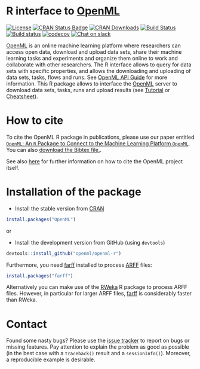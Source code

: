 # R interface to [OpenML](http://www.openml.org/) 

[![License](https://img.shields.io/badge/License-BSD%203--Clause-blue.svg)](https://opensource.org/licenses/BSD-3-Clause)
[![CRAN Status Badge](http://www.r-pkg.org/badges/version/OpenML)](http://cran.r-project.org/web/packages/OpenML)
[![CRAN Downloads](http://cranlogs.r-pkg.org/badges/OpenML)](http://cran.rstudio.com/web/packages/OpenML/index.html)
[![Build Status](https://travis-ci.org/openml/openml-r.svg?branch=master)](https://travis-ci.org/openml/openml-r)
[![Build status](https://ci.appveyor.com/api/projects/status/mevevtyr538faqdv/branch/master?svg=true)](https://ci.appveyor.com/project/jakobbossek/openml-r/branch/master)
[![codecov](https://codecov.io/gh/openml/openml-r/branch/master/graph/badge.svg)](https://codecov.io/gh/openml/openml-r)
[![Chat on slack](https://img.shields.io/badge/chat-on%20slack-yellow.svg)](https://openml.slack.com/messages/C289V36JG)

[OpenML](http://www.openml.org/frontend/page/home) is an online machine learning platform where researchers can access open data, download and upload data sets, share their machine learning tasks and experiments and organize them online to work and collaborate with other researchers. 
The R interface allows to query for data sets with specific properties, and allows the downloading and uploading of data sets, tasks, flows and runs. See [OpenML API Guide](https://www.openml.org/guide/api) for more information.
This R package allows to interface the [OpenML](http://www.openml.org/frontend/page/home) server to download data sets, tasks, runs and upload results (see [Tutorial](http://openml.github.io/openml-r) or [Cheatsheet](https://github.com/openml/openml-r/blob/master/vignettes/openml-cheatsheet.pdf)).

# How to cite

To cite the OpenML R package in publications, please use our paper entitled [`OpenML`: An `R` Package to Connect to the Machine Learning Platform `OpenML`](http://dx.doi.org/10.1007/s00180-017-0742-2). You can also [download the Bibtex file.](https://citation-needed.springer.com/v2/references/10.1007/s00180-017-0742-2?format=bibtex&flavour=citation).

See also [here](https://www.openml.org/cite) for further information on how to cite the OpenML project itself.

# Installation of the package

- Install the stable version from [CRAN](https://cran.r-project.org/web/packages/OpenML/index.html)
```r
install.packages("OpenML")
```
or

- Install the development version from GitHub (using `devtools`)
```r
devtools::install_github("openml/openml-r")
```

Furthermore, you need [farff](https://github.com/mlr-org/farff) installed to process [ARFF](http://www.cs.waikato.ac.nz/ml/weka/arff.html) files:
```r
install.packages("farff")
```
Alternatively you can make use of the [RWeka](https://cran.r-project.org/web/packages/RWeka/index.html) R package to process ARFF files. However, in particular for larger ARFF files, [farff](https://github.com/mlr-org/farff) is considerably faster than RWeka.

# Contact

Found some nasty bugs? Please use the [issue tracker](https://github.com/openml/openml-r/issues) to report on bugs or missing features. Pay attention to explain the problem as good as possible (in the best case with a `traceback()` result and a `sessionInfo()`). Moreover, a reproducible example is desirable.
